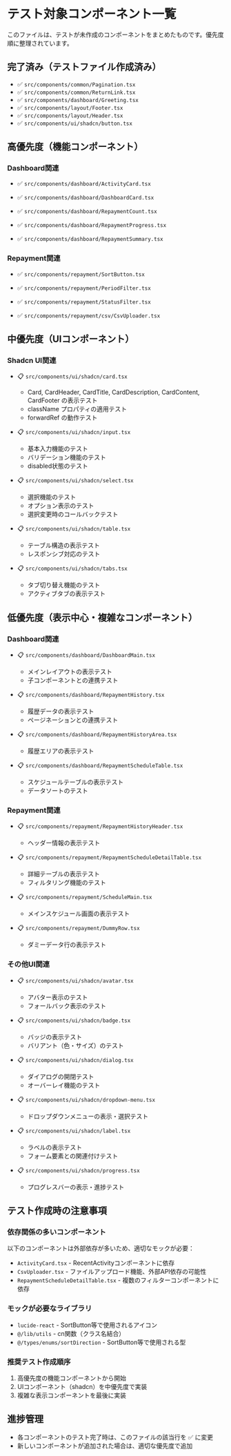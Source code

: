 # テスト対象コンポーネント一覧

このファイルは、テストが未作成のコンポーネントをまとめたものです。優先度順に整理されています。

## 完了済み（テストファイル作成済み）
- ✅ `src/components/common/Pagination.tsx`
- ✅ `src/components/common/ReturnLink.tsx`
- ✅ `src/components/dashboard/Greeting.tsx`
- ✅ `src/components/layout/Footer.tsx`
- ✅ `src/components/layout/Header.tsx`
- ✅ `src/components/ui/shadcn/button.tsx`

## 高優先度（機能コンポーネント）

### Dashboard関連
- ✅ `src/components/dashboard/ActivityCard.tsx`

- ✅ `src/components/dashboard/DashboardCard.tsx`

- ✅ `src/components/dashboard/RepaymentCount.tsx`

- ✅ `src/components/dashboard/RepaymentProgress.tsx`

- ✅ `src/components/dashboard/RepaymentSummary.tsx`

### Repayment関連
- ✅ `src/components/repayment/SortButton.tsx`

- ✅ `src/components/repayment/PeriodFilter.tsx`

- ✅ `src/components/repayment/StatusFilter.tsx`

- ✅ `src/components/repayment/csv/CsvUploader.tsx`

## 中優先度（UIコンポーネント）

### Shadcn UI関連
- 📋 `src/components/ui/shadcn/card.tsx`
  - Card, CardHeader, CardTitle, CardDescription, CardContent, CardFooter の表示テスト
  - className プロパティの適用テスト
  - forwardRef の動作テスト

- 📋 `src/components/ui/shadcn/input.tsx`
  - 基本入力機能のテスト
  - バリデーション機能のテスト
  - disabled状態のテスト

- 📋 `src/components/ui/shadcn/select.tsx`
  - 選択機能のテスト
  - オプション表示のテスト
  - 選択変更時のコールバックテスト

- 📋 `src/components/ui/shadcn/table.tsx`
  - テーブル構造の表示テスト
  - レスポンシブ対応のテスト

- 📋 `src/components/ui/shadcn/tabs.tsx`
  - タブ切り替え機能のテスト
  - アクティブタブの表示テスト

## 低優先度（表示中心・複雑なコンポーネント）

### Dashboard関連
- 📋 `src/components/dashboard/DashboardMain.tsx`
  - メインレイアウトの表示テスト
  - 子コンポーネントとの連携テスト

- 📋 `src/components/dashboard/RepaymentHistory.tsx`
  - 履歴データの表示テスト
  - ページネーションとの連携テスト

- 📋 `src/components/dashboard/RepaymentHistoryArea.tsx`
  - 履歴エリアの表示テスト

- 📋 `src/components/dashboard/RepaymentScheduleTable.tsx`
  - スケジュールテーブルの表示テスト
  - データソートのテスト

### Repayment関連
- 📋 `src/components/repayment/RepaymentHistoryHeader.tsx`
  - ヘッダー情報の表示テスト

- 📋 `src/components/repayment/RepaymentScheduleDetailTable.tsx`
  - 詳細テーブルの表示テスト
  - フィルタリング機能のテスト

- 📋 `src/components/repayment/ScheduleMain.tsx`
  - メインスケジュール画面の表示テスト

- 📋 `src/components/repayment/DummyRow.tsx`
  - ダミーデータ行の表示テスト

### その他UI関連
- 📋 `src/components/ui/shadcn/avatar.tsx`
  - アバター表示のテスト
  - フォールバック表示のテスト

- 📋 `src/components/ui/shadcn/badge.tsx`
  - バッジの表示テスト
  - バリアント（色・サイズ）のテスト

- 📋 `src/components/ui/shadcn/dialog.tsx`
  - ダイアログの開閉テスト
  - オーバーレイ機能のテスト

- 📋 `src/components/ui/shadcn/dropdown-menu.tsx`
  - ドロップダウンメニューの表示・選択テスト

- 📋 `src/components/ui/shadcn/label.tsx`
  - ラベルの表示テスト
  - フォーム要素との関連付けテスト

- 📋 `src/components/ui/shadcn/progress.tsx`
  - プログレスバーの表示・進捗テスト

## テスト作成時の注意事項

### 依存関係の多いコンポーネント
以下のコンポーネントは外部依存が多いため、適切なモックが必要：
- `ActivityCard.tsx` - RecentActivityコンポーネントに依存
- `CsvUploader.tsx` - ファイルアップロード機能、外部API依存の可能性
- `RepaymentScheduleDetailTable.tsx` - 複数のフィルターコンポーネントに依存

### モックが必要なライブラリ
- `lucide-react` - SortButton等で使用されるアイコン
- `@/lib/utils` - cn関数（クラス名結合）
- `@/types/enums/sortDirection` - SortButton等で使用される型

### 推奨テスト作成順序
1. 高優先度の機能コンポーネントから開始
2. UIコンポーネント（shadcn）を中優先度で実装
3. 複雑な表示コンポーネントを最後に実装

## 進捗管理
- 各コンポーネントのテスト完了時は、このファイルの該当行を ✅ に変更
- 新しいコンポーネントが追加された場合は、適切な優先度で追加